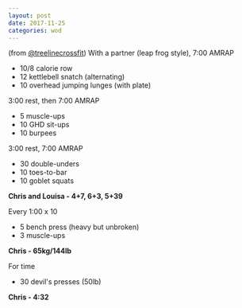 ```yaml
---
layout: post
date: 2017-11-25
categories: wod
---
```


(from [@treelinecrossfit](http://www.treelinecrossfit.com)) With a partner (leap frog style), 7:00 AMRAP
- 10/8 calorie row
- 12 kettlebell snatch (alternating)
- 10 overhead jumping lunges (with plate)

3:00 rest, then 7:00 AMRAP
- 5 muscle-ups
- 10 GHD sit-ups
- 10 burpees

3:00 rest, 7:00 AMRAP
- 30 double-unders
- 10 toes-to-bar
- 10 goblet squats

**Chris and Louisa - <span>4+7, 6+3, 5+39</span>**

Every 1:00 x 10
- 5 bench press (heavy but unbroken)
- 3 muscle-ups

**Chris - <span>65kg/144lb</span>**

For time
- 30 devil's presses (50lb)

**Chris - <span>4:32</span>**
